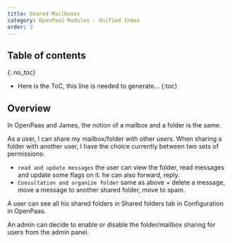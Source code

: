 ```yaml
---
title: Shared Mailboxes
category: OpenPaaS Modules - Unified Inbox
order: 3
---
```


## Table of contents
{:.no_toc}

* Here is the ToC, this line is needed to generate...
{:toc}

## Overview

In OpenPaas and James, the notion of a mailbox and a folder is the same.

As a user, I can share my mailbox/folder with other users. When sharing a folder with another user, I have the choice 
currently between two sets of permissions:

* `read and update messages` the user can view the folder, read messages and update some flags on it. he can also forward, reply.
* `Consultation and organize folder` same as above + delete a message, move a message to another shared folder, move to spam.

A user can see all his shared folders in Shared folders tab in Configuration in OpenPaas.

An admin can decide to enable or disable the folder/mailbox sharing for users from the admin panel.
